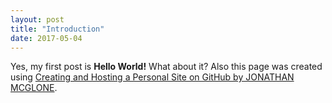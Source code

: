 ```yaml
---
layout: post
title: "Introduction"
date: 2017-05-04
---
```

Yes, my first post is **Hello World!** What about it?
Also this page was created using [Creating and Hosting a Personal Site on GitHub by JONATHAN MCGLONE](http://jmcglone.com/guides/github-pages/).
